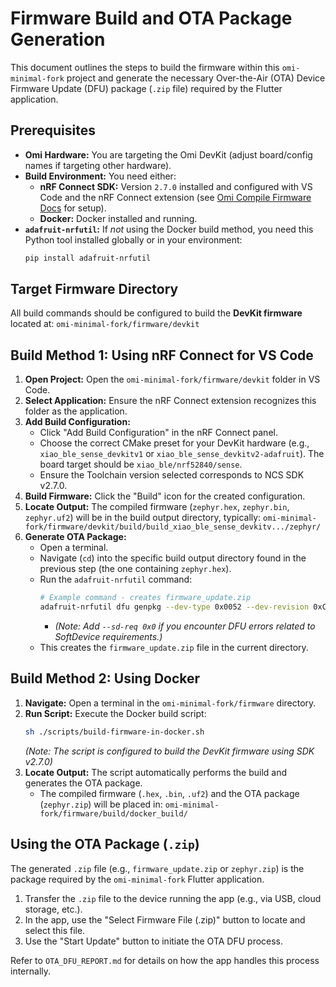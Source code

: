# Firmware Build and OTA Package Generation

This document outlines the steps to build the firmware within this `omi-minimal-fork` project and generate the necessary Over-the-Air (OTA) Device Firmware Update (DFU) package (`.zip` file) required by the Flutter application.

## Prerequisites

*   **Omi Hardware:** You are targeting the Omi DevKit (adjust board/config names if targeting other hardware).
*   **Build Environment:** You need either:
    *   **nRF Connect SDK:** Version `2.7.0` installed and configured with VS Code and the nRF Connect extension (see [Omi Compile Firmware Docs](https://docs.omi.me/docs/developer/firmware/Compile_firmware) for setup).
    *   **Docker:** Docker installed and running.
*   **`adafruit-nrfutil`:** If *not* using the Docker build method, you need this Python tool installed globally or in your environment:
    ```bash
    pip install adafruit-nrfutil
    ```

## Target Firmware Directory

All build commands should be configured to build the **DevKit firmware** located at:
`omi-minimal-fork/firmware/devkit`

## Build Method 1: Using nRF Connect for VS Code

1.  **Open Project:** Open the `omi-minimal-fork/firmware/devkit` folder in VS Code.
2.  **Select Application:** Ensure the nRF Connect extension recognizes this folder as the application.
3.  **Add Build Configuration:**
    *   Click "Add Build Configuration" in the nRF Connect panel.
    *   Choose the correct CMake preset for your DevKit hardware (e.g., `xiao_ble_sense_devkitv1` or `xiao_ble_sense_devkitv2-adafruit`). The board target should be `xiao_ble/nrf52840/sense`.
    *   Ensure the Toolchain version selected corresponds to NCS SDK v2.7.0.
4.  **Build Firmware:** Click the "Build" icon for the created configuration.
5.  **Locate Output:** The compiled firmware (`zephyr.hex`, `zephyr.bin`, `zephyr.uf2`) will be in the build output directory, typically:
    `omi-minimal-fork/firmware/devkit/build/build_xiao_ble_sense_devkitv.../zephyr/`
6.  **Generate OTA Package:**
    *   Open a terminal.
    *   Navigate (`cd`) into the specific build output directory found in the previous step (the one containing `zephyr.hex`).
    *   Run the `adafruit-nrfutil` command:
        ```bash
        # Example command - creates firmware_update.zip
        adafruit-nrfutil dfu genpkg --dev-type 0x0052 --dev-revision 0xCE68 --application zephyr.hex firmware_update.zip
        ```
        *   *(Note: Add `--sd-req 0x0` if you encounter DFU errors related to SoftDevice requirements.)*
    *   This creates the `firmware_update.zip` file in the current directory.

## Build Method 2: Using Docker

1.  **Navigate:** Open a terminal in the `omi-minimal-fork/firmware` directory.
2.  **Run Script:** Execute the Docker build script:
    ```bash
    sh ./scripts/build-firmware-in-docker.sh
    ```
    *(Note: The script is configured to build the DevKit firmware using SDK v2.7.0)*
3.  **Locate Output:** The script automatically performs the build and generates the OTA package.
    *   The compiled firmware (`.hex`, `.bin`, `.uf2`) and the OTA package (`zephyr.zip`) will be placed in:
        `omi-minimal-fork/firmware/build/docker_build/`

## Using the OTA Package (`.zip`)

The generated `.zip` file (e.g., `firmware_update.zip` or `zephyr.zip`) is the package required by the `omi-minimal-fork` Flutter application.

1.  Transfer the `.zip` file to the device running the app (e.g., via USB, cloud storage, etc.).
2.  In the app, use the "Select Firmware File (.zip)" button to locate and select this file.
3.  Use the "Start Update" button to initiate the OTA DFU process.

Refer to `OTA_DFU_REPORT.md` for details on how the app handles this process internally. 